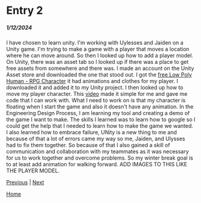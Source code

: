 # Entry 2
##### 1/12/2024

I have chosen to learn unity. I'm working with Uylesses and Jaiden on a Unity game. I'm trying to make a game with a player that moves a location where he can move around. So then I looked up how to add a player model. On Unity, there was an asset tab so I looked up if there was a place to get free assets from somewhere and there was. I made an account on the Unity Asset store and downloaded the one that stood out. I got the [free Low Poly Human - RPG Character](https://assetstore.unity.com/packages/3d/characters/humanoids/fantasy/free-low-poly-human-rpg-character-219979) it had animations and clothes for my player. I downloaded it and added it to my Unity project. I then looked up how to move my player character. This [video](https://www.youtube.com/watch?v=qQLvcS9FxnY) made it simple for me and gave me code that I can work with. What I need to work on is that my character is floating when I start the game and also it doesn't have any animation. In the Engineering Design Process, I am learning my tool and creating a demo of the game I want to make. The skills I learned was to learn how to google so I could get the help that I needed to learn how to make the game we wanted. I also learned how to embrace failure, UNity is a new thing to me and because of that a lot of errors came my way so me, Jaiden, and Ulysses had to fix them together. So because of that I also gained a skill of communication and collaboration with my teammates as it was necessary for us to work together and overcome problems.     So my winter break goal is to at least add animation for walking forward. ADD IMAGES TO THIS LIKE THE PLAYER MODEL.

[Previous](entry01.md) | [Next](entry03.md)

[Home](../README.md)
